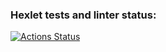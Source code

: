 ### Hexlet tests and linter status:
[![Actions Status](https://github.com/nookismile/frontend-project-lvl1/workflows/hexlet-check/badge.svg)](https://github.com/nookismile/frontend-project-lvl1/actions)